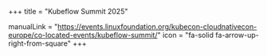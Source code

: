 +++
title = "Kubeflow Summit 2025"

manualLink = "https://events.linuxfoundation.org/kubecon-cloudnativecon-europe/co-located-events/kubeflow-summit/"
icon = "fa-solid fa-arrow-up-right-from-square"
+++